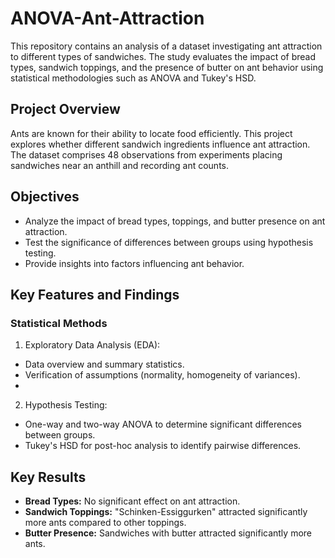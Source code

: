 # ANOVA-Ant-Attraction
This repository contains an analysis of a dataset investigating ant attraction to different types of sandwiches. The study evaluates the impact of bread types, sandwich toppings, and the presence of butter on ant behavior using statistical methodologies such as ANOVA and Tukey's HSD.

## Project Overview
Ants are known for their ability to locate food efficiently. This project explores whether different sandwich ingredients influence ant attraction. The dataset comprises 48 observations from experiments placing sandwiches near an anthill and recording ant counts.

## Objectives
- Analyze the impact of bread types, toppings, and butter presence on ant attraction.
- Test the significance of differences between groups using hypothesis testing.
- Provide insights into factors influencing ant behavior.

## Key Features and Findings
### Statistical Methods
1. Exploratory Data Analysis (EDA):
  - Data overview and summary statistics.
  - Verification of assumptions (normality, homogeneity of variances).
  - 
2. Hypothesis Testing:
  - One-way and two-way ANOVA to determine significant differences between groups.
  - Tukey's HSD for post-hoc analysis to identify pairwise differences.
## Key Results
- **Bread Types:** No significant effect on ant attraction.
- **Sandwich Toppings:** "Schinken-Essiggurken" attracted significantly more ants compared to other toppings.
- **Butter Presence:** Sandwiches with butter attracted significantly more ants.
